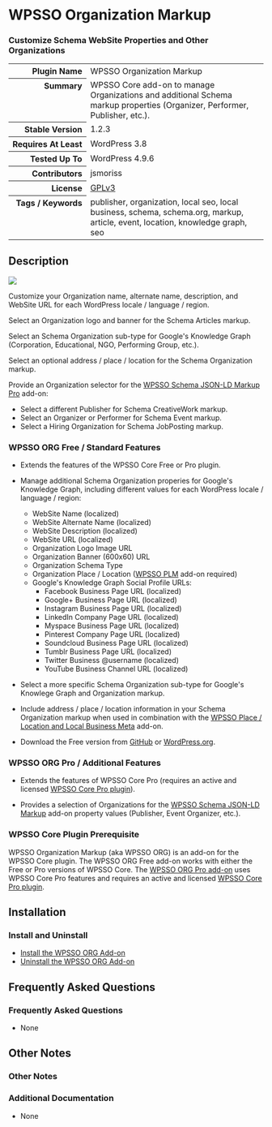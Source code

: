 <h1>WPSSO Organization Markup</h1><h3>Customize Schema WebSite Properties and Other Organizations</h3>

<table>
<tr><th align="right" valign="top" nowrap>Plugin Name</th><td>WPSSO Organization Markup</td></tr>
<tr><th align="right" valign="top" nowrap>Summary</th><td>WPSSO Core add-on to manage Organizations and additional Schema markup properties (Organizer, Performer, Publisher, etc.).</td></tr>
<tr><th align="right" valign="top" nowrap>Stable Version</th><td>1.2.3</td></tr>
<tr><th align="right" valign="top" nowrap>Requires At Least</th><td>WordPress 3.8</td></tr>
<tr><th align="right" valign="top" nowrap>Tested Up To</th><td>WordPress 4.9.6</td></tr>
<tr><th align="right" valign="top" nowrap>Contributors</th><td>jsmoriss</td></tr>
<tr><th align="right" valign="top" nowrap>License</th><td><a href="https://www.gnu.org/licenses/gpl.txt">GPLv3</a></td></tr>
<tr><th align="right" valign="top" nowrap>Tags / Keywords</th><td>publisher, organization, local seo, local business, schema, schema.org, markup, article, event, location, knowledge graph, seo</td></tr>
</table>

<h2>Description</h2>

<p><img class="readme-icon" src="https://surniaulula.github.io/wpsso-organization/assets/icon-256x256.png"></p>

<p>Customize your Organization name, alternate name, description, and WebSite URL for each WordPress locale / language / region.</p>

<p>Select an Organization logo and banner for the Schema Articles markup.</p>

<p>Select an Schema Organization sub-type for Google's Knowledge Graph (Corporation, Educational, NGO, Performing Group, etc.).</p>

<p>Select an optional address / place / location for the Schema Organization markup.</p>

<p>Provide an Organization selector for the <a href="https://wpsso.com/extend/plugins/wpsso-schema-json-ld/">WPSSO Schema JSON-LD Markup Pro</a> add-on:</p>

<ul>
<li>Select a different Publisher for Schema CreativeWork markup.</li>
<li>Select an Organizer or Performer for Schema Event markup.</li>
<li>Select a Hiring Organization for Schema JobPosting markup.</li>
</ul>

<h3>WPSSO ORG Free / Standard Features</h3>

<ul>
<li><p>Extends the features of the WPSSO Core Free or Pro plugin.</p></li>
<li><p>Manage additional Schema Organization properies for Google's Knowledge Graph, including different values for each WordPress locale / language / region:</p>

<ul>
<li>WebSite Name (localized)</li>
<li>WebSite Alternate Name (localized)</li>
<li>WebSite Description (localized)</li>
<li>WebSite URL (localized)</li>
<li>Organization Logo Image URL</li>
<li>Organization Banner (600x60) URL</li>
<li>Organization Schema Type</li>
<li>Organization Place / Location (<a href="https://wordpress.org/plugins/wpsso-plm/">WPSSO PLM</a> add-on required) </li>
<li>Google's Knowledge Graph Social Profile URLs:

<ul>
<li>Facebook Business Page URL (localized)</li>
<li>Google+ Business Page URL (localized)</li>
<li>Instagram Business Page URL (localized)</li>
<li>LinkedIn Company Page URL (localized)</li>
<li>Myspace Business Page URL (localized)</li>
<li>Pinterest Company Page URL (localized)</li>
<li>Soundcloud Business Page URL (localized)</li>
<li>Tumblr Business Page URL (localized)</li>
<li>Twitter Business @username (localized)</li>
<li>YouTube Business Channel URL (localized)</li>
</ul></li>
</ul></li>
<li><p>Select a more specific Schema Organization sub-type for Google's Knowlege Graph and Organization markup.</p></li>
<li><p>Include address / place / location information in your Schema Organization markup when used in combination with the <a href="https://wordpress.org/plugins/wpsso-plm/">WPSSO Place / Location and Local Business Meta</a> add-on.</p></li>
<li><p>Download the Free version from <a href="https://surniaulula.github.io/wpsso-organization/">GitHub</a> or <a href="https://wordpress.org/plugins/wpsso-organization/">WordPress.org</a>.</p></li>
</ul>

<h3>WPSSO ORG Pro / Additional Features</h3>

<ul>
<li><p>Extends the features of WPSSO Core Pro (requires an active and licensed <a href="https://wpsso.com/">WPSSO Core Pro plugin</a>).</p></li>
<li><p>Provides a selection of Organizations for the <a href="https://wpsso.com/extend/plugins/wpsso-schema-json-ld/">WPSSO Schema JSON-LD Markup</a> add-on property values (Publisher, Event Organizer, etc.).</p></li>
</ul>

<h3>WPSSO Core Plugin Prerequisite</h3>

<p>WPSSO Organization Markup (aka WPSSO ORG) is an add-on for the WPSSO Core plugin. The WPSSO ORG Free add-on works with either the Free or Pro versions of WPSSO Core. The <a href="https://wpsso.com/extend/plugins/wpsso-organization/">WPSSO ORG Pro add-on</a> uses WPSSO Core Pro features and requires an active and licensed <a href="https://wpsso.com/">WPSSO Core Pro plugin</a>.</p>


<h2>Installation</h2>

<h3>Install and Uninstall</h3>

<ul>
<li><a href="https://wpsso.com/docs/plugins/wpsso-organization/installation/install-the-plugin/">Install the WPSSO ORG Add-on</a></li>
<li><a href="https://wpsso.com/docs/plugins/wpsso-organization/installation/uninstall-the-plugin/">Uninstall the WPSSO ORG Add-on</a></li>
</ul>


<h2>Frequently Asked Questions</h2>

<h3>Frequently Asked Questions</h3>

<ul>
<li>None</li>
</ul>


<h2>Other Notes</h2>

<h3>Other Notes</h3>
<h3>Additional Documentation</h3>

<ul>
<li>None</li>
</ul>

